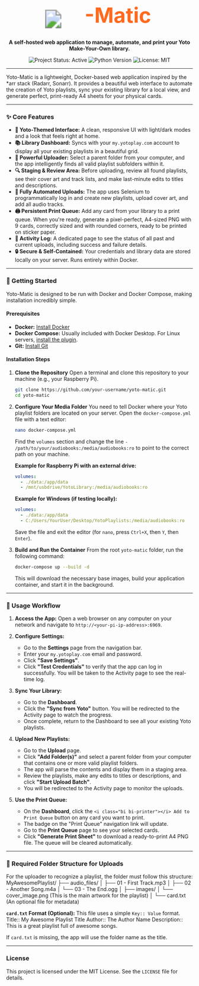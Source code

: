 <p align="center">
  <svg height="80" width="400" xmlns="http://www.w3.org/2000/svg">
    <image href="https://www.datocms-assets.com/48136/1633095990-logotype-3x.png" x="0" y="15" height="50" width="150" />
    <text x="160" y="50" style="font-family: 'Inter', sans-serif; font-weight: 700; font-size: 56px; fill: #FF6A1F;">-Matic</text>
  </svg>
</p>

<p align="center">
  <strong>A self-hosted web application to manage, automate, and print your Yoto Make-Your-Own library.</strong>
</p>

<p align="center">
  <img src="https://img.shields.io/badge/Project%20Status-Active-brightgreen" alt="Project Status: Active">
  <img src="https://img.shields.io/badge/Python-3.9+-blue" alt="Python Version">
  <img src="https://img.shields.io/badge/License-MIT-yellow" alt="License: MIT">
</p>

---

Yoto-Matic is a lightweight, Docker-based web application inspired by the *arr stack (Radarr, Sonarr). It provides a beautiful web interface to automate the creation of Yoto playlists, sync your existing library for a local view, and generate perfect, print-ready A4 sheets for your physical cards.

***

### ✨ Core Features

*   **🎨 Yoto-Themed Interface:** A clean, responsive UI with light/dark modes and a look that feels right at home.
*   **📚 Library Dashboard:** Syncs with your `my.yotoplay.com` account to display all your existing playlists in a beautiful grid.
*   **🚀 Powerful Uploader:** Select a parent folder from your computer, and the app intelligently finds all valid playlist subfolders within it.
*   **🔍 Staging & Review Area:** Before uploading, review all found playlists, see their cover art and track lists, and make last-minute edits to titles and descriptions.
*   **🤖 Fully Automated Uploads:** The app uses Selenium to programmatically log in and create new playlists, upload cover art, and add all audio tracks.
*   **🖨️ Persistent Print Queue:** Add any card from your library to a print queue. When you're ready, generate a pixel-perfect, A4-sized PNG with 9 cards, correctly sized and with rounded corners, ready to be printed on sticker paper.
*   **📝 Activity Log:** A dedicated page to see the status of all past and current uploads, including success and failure details.
*   **🔒 Secure & Self-Contained:** Your credentials and library data are stored locally on your server. Runs entirely within Docker.

***

### 🔧 Getting Started

Yoto-Matic is designed to be run with Docker and Docker Compose, making installation incredibly simple.

#### Prerequisites

*   **Docker:** [Install Docker](https://docs.docker.com/get-docker/)
*   **Docker Compose:** Usually included with Docker Desktop. For Linux servers, [install the plugin](https://docs.docker.com/compose/install/).
*   **Git:** [Install Git](https://git-scm.com/book/en/v2/Getting-Started-Installing-Git)

#### Installation Steps

1.  **Clone the Repository**
    Open a terminal and clone this repository to your machine (e.g., your Raspberry Pi).
    ```bash
    git clone https://github.com/your-username/yoto-matic.git
    cd yoto-matic
    ```

2.  **Configure Your Media Folder**
    You need to tell Docker where your Yoto playlist folders are located on your server. Open the `docker-compose.yml` file with a text editor:
    ```bash
    nano docker-compose.yml
    ```
    Find the `volumes` section and change the line `- /path/to/your/audiobooks:/media/audiobooks:ro` to point to the correct path on your machine.

    **Example for Raspberry Pi with an external drive:**
    ```yaml
    volumes:
      - ./data:/app/data
      - /mnt/usbdrive/YotoLibrary:/media/audiobooks:ro
    ```
    **Example for Windows (if testing locally):**
    ```yaml
    volumes:
      - ./data:/app/data
      - C:/Users/YourUser/Desktop/YotoPlaylists:/media/audiobooks:ro
    ```
    Save the file and exit the editor (for `nano`, press `Ctrl+X`, then `Y`, then `Enter`).

3.  **Build and Run the Container**
    From the root `yoto-matic` folder, run the following command:
    ```bash
    docker-compose up --build -d
    ```
    This will download the necessary base images, build your application container, and start it in the background.

***

### 🚀 Usage Workflow

1.  **Access the App:** Open a web browser on any computer on your network and navigate to `http://<your-pi-ip-address>:6969`.

2.  **Configure Settings:**
    *   Go to the **Settings** page from the navigation bar.
    *   Enter your `my.yotoplay.com` email and password.
    *   Click **"Save Settings"**.
    *   Click **"Test Credentials"** to verify that the app can log in successfully. You will be taken to the Activity page to see the real-time log.

3.  **Sync Your Library:**
    *   Go to the **Dashboard**.
    *   Click the **"Sync from Yoto"** button. You will be redirected to the Activity page to watch the progress.
    *   Once complete, return to the Dashboard to see all your existing Yoto playlists.

4.  **Upload New Playlists:**
    *   Go to the **Upload** page.
    *   Click **"Add Folder(s)"** and select a parent folder from your computer that contains one or more valid playlist folders.
    *   The app will parse the contents and display them in a staging area.
    *   Review the playlists, make any edits to titles or descriptions, and click **"Start Upload Batch"**.
    *   You will be redirected to the Activity page to monitor the uploads.

5.  **Use the Print Queue:**
    *   On the **Dashboard**, click the `<i class="bi bi-printer"></i> Add to Print Queue` button on any card you want to print.
    *   The badge on the "Print Queue" navigation link will update.
    *   Go to the **Print Queue** page to see your selected cards.
    *   Click **"Generate Print Sheet"** to download a ready-to-print A4 PNG file. The queue will be cleared automatically.

***

### 📁 Required Folder Structure for Uploads

For the uploader to recognize a playlist, the folder must follow this structure:
MyAwesomePlaylist/
├── audio_files/
│ ├── 01 - First Track.mp3
│ ├── 02 - Another Song.m4a
│ └── 03 - The End.ogg
│
├── images/
│ └── cover_image.png (This is the main artwork for the playlist)
│
└── card.txt (An optional file for metadata)


**`card.txt` Format (Optional):**
This file uses a simple `Key:: Value` format.
Title:: My Awesome Playlist Title
Author:: The Author Name
Description:: This is a great playlist full of awesome songs.


If `card.txt` is missing, the app will use the folder name as the title.

***

### License

This project is licensed under the MIT License. See the `LICENSE` file for details.